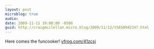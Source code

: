 ```yaml
---
layout: post
microblog: true
audio: 
date: 2009-11-11 19:00:00 -0500
guid: http://craigmcclellan.micro.blog/2009/11/12/t5650942347.html
---
```

Here comes the funcooker! [yfrog.com/41zcsj](http://yfrog.com/41zcsj)
